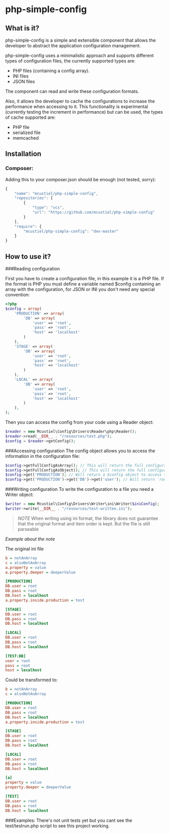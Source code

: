 php-simple-config
=================

What is it?
-----------

php-simple-config is a simple and extensible component that allows the developer to abstract the application configuration management. 

php-simple-config uses a minimalistic approach and supports different types of configuration files, the currently supported types are:
* PHP files (containing a config array).
* INI files
* JSON files

The component can read and write these configuration formats.

Also, it allows the developer to cache the configurations to increase the performance when accessing to it. This functionality is experimental (currently testing the increment in performance) but can be used, the types of cache supported are:
* PHP file
* serialized file
* memcached

Installation
------------

### Composer:
Adding this to your composer.json should be enough (not tested, sorry):
```javascript  
{
    "name": "mcustiel/php-simple-config",
    "repositories": [
        {
            "type": "vcs",
            "url": "https://github.com/mcustiel/php-simple-config"
        }
    ],
    "require": {
        "mcustiel/php-simple-config": "dev-master"
    }
}
```

How to use it?
--------------

###Reading configuration

First you have to create a configuration file, in this example it is a PHP file. If the format is PHP you must define a variable named $config containing an array with the configuration, for JSON or INI you don't need any special convention:
```php
<?php 
$config = array(
	'PRODUCTION' => array(
	    'DB' => array(
	        'user' => 'root',
	        'pass' => 'root',
	        'host' => 'localhost'
	    )
	),
	'STAGE' => array(
	    'DB' => array(
	        'user' => 'root',
	        'pass' => 'root',
	        'host' => 'localhost'
	    )
	),
	'LOCAL' => array(
	    'DB' => array(
	        'user' => 'root',
	        'pass' => 'root',
	        'host' => 'localhost'
	    )
	),
);
```

Then you can access the config from your code using a Reader object:
```php
$reader = new Mcustiel\Config\Drivers\Reader\php\Reader();
$reader->read(__DIR__ . "/resources/test.php");
$config = $reader->getConfig();
```

###Accessing configuration
The config object allows you to access the information in the configuration file:
```php
$config->getFullConfigAsArray(); // This will return the full configuration as an array.
$config->getFullConfigAsObject(); // This will return the full configuration as a \stdClass object.
$config->get('PRODUCTION'); // Will return a $config object to access the subkeys defined under "PRODUCTION"
$config->get('PRODUCTION')->get('DB')->get('user'); // Will return 'root'
```

###Writing configuration
To write the configuration to a file you need a Writer object: 
```php
$writer = new Mcustiel\Config\Drivers\Writer\ini\Writer($iniConfig);
$writer->write(__DIR__ . "/resources/test-written.ini");
```
> *NOTE*
> When writing using ini format, the library does not guarantee that 
> the original format and item order is kept. But the file is still
> parseable

*Example about the note*

The original ini file 
```ini
b = notAnArray
c = alsoNotAnArray
a.property = value
a.property.deeper = deeperValue

[PRODUCTION]
DB.user = root
DB.pass = root
DB.host = localhost
a.property.inside.production = test

[STAGE]
DB.user = root
DB.pass = root
DB.host = localhost

[LOCAL]
DB.user = root
DB.pass = root
DB.host = localhost

[TEST:DB]
user = root
pass = root
host = localhost
``` 

Could be transformed to:
```ini
b = notAnArray
c = alsoNotAnArray

[PRODUCTION]
DB.user = root
DB.pass = root
DB.host = localhost
a.property.inside.production = test

[STAGE]
DB.user = root
DB.pass = root
DB.host = localhost

[LOCAL]
DB.user = root
DB.pass = root
DB.host = localhost

[a]
property = value
property.deeper = deeperValue

[TEST]
DB.user = root
DB.pass = root
DB.host = localhost
``` 

###Examples:
There's not unit tests yet but you cant see the test/testrun.php script to see this project working.
